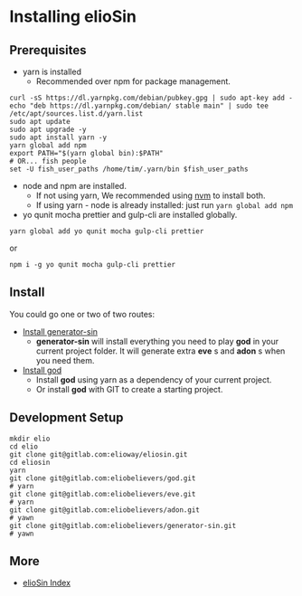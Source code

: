 # Installing elioSin
## Prerequisites
- yarn is installed
  - Recommended over npm for package management.
```shell
curl -sS https://dl.yarnpkg.com/debian/pubkey.gpg | sudo apt-key add -
echo "deb https://dl.yarnpkg.com/debian/ stable main" | sudo tee /etc/apt/sources.list.d/yarn.list
sudo apt update
sudo apt upgrade -y
sudo apt install yarn -y
yarn global add npm
export PATH="$(yarn global bin):$PATH"
# OR... fish people
set -U fish_user_paths /home/tim/.yarn/bin $fish_user_paths
```
- node and npm are installed.
  - If not using yarn, We recommended using [nvm](https://github.com/creationix/nvm) to install both.
  - If using yarn - node is already installed: just run `yarn global add npm`
- yo qunit mocha prettier and gulp-cli are installed globally.
```shell
yarn global add yo qunit mocha gulp-cli prettier
```
or
```shell
npm i -g yo qunit mocha gulp-cli prettier
```
## Install
You could go one or two of two routes:
- [Install generator-sin](https://gitlab.com/eliobelievers/generator-sin/blob/master/doc/installing.md)
  -  **generator-sin**  will install everything you need to play  **god**  in your current project folder. It will generate extra  **eve** s and  **adon** s when you need them.
- [Install god](https://gitlab.com/eliobelievers/god/blob/master/doc/installing.md)
  - Install  **god**  using yarn as a dependency of your current project.
  - Or install  **god**  with GIT to create a starting project.
## Development Setup
```shell
mkdir elio
cd elio
git clone git@gitlab.com:elioway/eliosin.git
cd eliosin
yarn
git clone git@gitlab.com:eliobelievers/god.git
# yarn
git clone git@gitlab.com:eliobelievers/eve.git
# yarn
git clone git@gitlab.com:eliobelievers/adon.git
# yawn
git clone git@gitlab.com:eliobelievers/generator-sin.git
# yawn
```
## More
- [elioSin Index](index.md)
